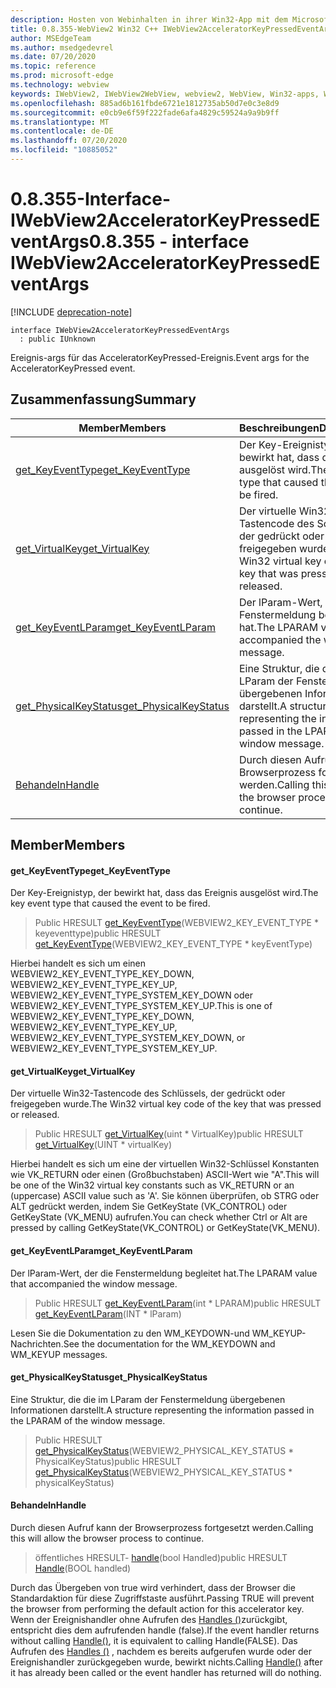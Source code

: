 ```yaml
---
description: Hosten von Webinhalten in ihrer Win32-App mit dem Microsoft Edge WebView2-Steuerelement
title: 0.8.355-WebView2 Win32 C++ IWebView2AcceleratorKeyPressedEventArgs
author: MSEdgeTeam
ms.author: msedgedevrel
ms.date: 07/20/2020
ms.topic: reference
ms.prod: microsoft-edge
ms.technology: webview
keywords: IWebView2, IWebView2WebView, webview2, WebView, Win32-apps, Win32, Edge
ms.openlocfilehash: 885ad6b161fbde6721e1812735ab50d7e0c3e8d9
ms.sourcegitcommit: e0cb9e6f59f222fade6afa4829c59524a9a9b9ff
ms.translationtype: MT
ms.contentlocale: de-DE
ms.lasthandoff: 07/20/2020
ms.locfileid: "10885052"
---
```

# <span data-ttu-id="66222-104">0.8.355-Interface-IWebView2AcceleratorKeyPressedEventArgs</span><span class="sxs-lookup"><span data-stu-id="66222-104">0.8.355 - interface IWebView2AcceleratorKeyPressedEventArgs</span></span> 

[!INCLUDE [deprecation-note](../../includes/deprecation-note.md)]

```
interface IWebView2AcceleratorKeyPressedEventArgs
  : public IUnknown
```

<span data-ttu-id="66222-105">Ereignis-args für das AcceleratorKeyPressed-Ereignis.</span><span class="sxs-lookup"><span data-stu-id="66222-105">Event args for the AcceleratorKeyPressed event.</span></span>

## <span data-ttu-id="66222-106">Zusammenfassung</span><span class="sxs-lookup"><span data-stu-id="66222-106">Summary</span></span>

 <span data-ttu-id="66222-107">Member</span><span class="sxs-lookup"><span data-stu-id="66222-107">Members</span></span>                        | <span data-ttu-id="66222-108">Beschreibungen</span><span class="sxs-lookup"><span data-stu-id="66222-108">Descriptions</span></span>
--------------------------------|---------------------------------------------
[<span data-ttu-id="66222-109">get_KeyEventType</span><span class="sxs-lookup"><span data-stu-id="66222-109">get_KeyEventType</span></span>](#get_keyeventtype) | <span data-ttu-id="66222-110">Der Key-Ereignistyp, der bewirkt hat, dass das Ereignis ausgelöst wird.</span><span class="sxs-lookup"><span data-stu-id="66222-110">The key event type that caused the event to be fired.</span></span>
[<span data-ttu-id="66222-111">get_VirtualKey</span><span class="sxs-lookup"><span data-stu-id="66222-111">get_VirtualKey</span></span>](#get_virtualkey) | <span data-ttu-id="66222-112">Der virtuelle Win32-Tastencode des Schlüssels, der gedrückt oder freigegeben wurde.</span><span class="sxs-lookup"><span data-stu-id="66222-112">The Win32 virtual key code of the key that was pressed or released.</span></span>
[<span data-ttu-id="66222-113">get_KeyEventLParam</span><span class="sxs-lookup"><span data-stu-id="66222-113">get_KeyEventLParam</span></span>](#get_keyeventlparam) | <span data-ttu-id="66222-114">Der lParam-Wert, der die Fenstermeldung begleitet hat.</span><span class="sxs-lookup"><span data-stu-id="66222-114">The LPARAM value that accompanied the window message.</span></span>
[<span data-ttu-id="66222-115">get_PhysicalKeyStatus</span><span class="sxs-lookup"><span data-stu-id="66222-115">get_PhysicalKeyStatus</span></span>](#get_physicalkeystatus) | <span data-ttu-id="66222-116">Eine Struktur, die die im LParam der Fenstermeldung übergebenen Informationen darstellt.</span><span class="sxs-lookup"><span data-stu-id="66222-116">A structure representing the information passed in the LPARAM of the window message.</span></span>
[<span data-ttu-id="66222-117">Behandeln</span><span class="sxs-lookup"><span data-stu-id="66222-117">Handle</span></span>](#handle) | <span data-ttu-id="66222-118">Durch diesen Aufruf kann der Browserprozess fortgesetzt werden.</span><span class="sxs-lookup"><span data-stu-id="66222-118">Calling this will allow the browser process to continue.</span></span>

## <span data-ttu-id="66222-119">Member</span><span class="sxs-lookup"><span data-stu-id="66222-119">Members</span></span>

#### <span data-ttu-id="66222-120">get_KeyEventType</span><span class="sxs-lookup"><span data-stu-id="66222-120">get_KeyEventType</span></span> 

<span data-ttu-id="66222-121">Der Key-Ereignistyp, der bewirkt hat, dass das Ereignis ausgelöst wird.</span><span class="sxs-lookup"><span data-stu-id="66222-121">The key event type that caused the event to be fired.</span></span>

> <span data-ttu-id="66222-122">Public HRESULT [get_KeyEventType](#get_keyeventtype)(WEBVIEW2_KEY_EVENT_TYPE \* keyeventtype)</span><span class="sxs-lookup"><span data-stu-id="66222-122">public HRESULT [get_KeyEventType](#get_keyeventtype)(WEBVIEW2_KEY_EVENT_TYPE \* keyEventType)</span></span>

<span data-ttu-id="66222-123">Hierbei handelt es sich um einen WEBVIEW2_KEY_EVENT_TYPE_KEY_DOWN, WEBVIEW2_KEY_EVENT_TYPE_KEY_UP, WEBVIEW2_KEY_EVENT_TYPE_SYSTEM_KEY_DOWN oder WEBVIEW2_KEY_EVENT_TYPE_SYSTEM_KEY_UP.</span><span class="sxs-lookup"><span data-stu-id="66222-123">This is one of WEBVIEW2_KEY_EVENT_TYPE_KEY_DOWN, WEBVIEW2_KEY_EVENT_TYPE_KEY_UP, WEBVIEW2_KEY_EVENT_TYPE_SYSTEM_KEY_DOWN, or WEBVIEW2_KEY_EVENT_TYPE_SYSTEM_KEY_UP.</span></span>

#### <span data-ttu-id="66222-124">get_VirtualKey</span><span class="sxs-lookup"><span data-stu-id="66222-124">get_VirtualKey</span></span> 

<span data-ttu-id="66222-125">Der virtuelle Win32-Tastencode des Schlüssels, der gedrückt oder freigegeben wurde.</span><span class="sxs-lookup"><span data-stu-id="66222-125">The Win32 virtual key code of the key that was pressed or released.</span></span>

> <span data-ttu-id="66222-126">Public HRESULT [get_VirtualKey](#get_virtualkey)(uint \* VirtualKey)</span><span class="sxs-lookup"><span data-stu-id="66222-126">public HRESULT [get_VirtualKey](#get_virtualkey)(UINT \* virtualKey)</span></span>

<span data-ttu-id="66222-127">Hierbei handelt es sich um eine der virtuellen Win32-Schlüssel Konstanten wie VK_RETURN oder einen (Großbuchstaben) ASCII-Wert wie "A".</span><span class="sxs-lookup"><span data-stu-id="66222-127">This will be one of the Win32 virtual key constants such as VK_RETURN or an (uppercase) ASCII value such as 'A'.</span></span> <span data-ttu-id="66222-128">Sie können überprüfen, ob STRG oder ALT gedrückt werden, indem Sie GetKeyState (VK_CONTROL) oder GetKeyState (VK_MENU) aufrufen.</span><span class="sxs-lookup"><span data-stu-id="66222-128">You can check whether Ctrl or Alt are pressed by calling GetKeyState(VK_CONTROL) or GetKeyState(VK_MENU).</span></span>

#### <span data-ttu-id="66222-129">get_KeyEventLParam</span><span class="sxs-lookup"><span data-stu-id="66222-129">get_KeyEventLParam</span></span> 

<span data-ttu-id="66222-130">Der lParam-Wert, der die Fenstermeldung begleitet hat.</span><span class="sxs-lookup"><span data-stu-id="66222-130">The LPARAM value that accompanied the window message.</span></span>

> <span data-ttu-id="66222-131">Public HRESULT [get_KeyEventLParam](#get_keyeventlparam)(int \* LPARAM)</span><span class="sxs-lookup"><span data-stu-id="66222-131">public HRESULT [get_KeyEventLParam](#get_keyeventlparam)(INT \* lParam)</span></span>

<span data-ttu-id="66222-132">Lesen Sie die Dokumentation zu den WM_KEYDOWN-und WM_KEYUP-Nachrichten.</span><span class="sxs-lookup"><span data-stu-id="66222-132">See the documentation for the WM_KEYDOWN and WM_KEYUP messages.</span></span>

#### <span data-ttu-id="66222-133">get_PhysicalKeyStatus</span><span class="sxs-lookup"><span data-stu-id="66222-133">get_PhysicalKeyStatus</span></span> 

<span data-ttu-id="66222-134">Eine Struktur, die die im LParam der Fenstermeldung übergebenen Informationen darstellt.</span><span class="sxs-lookup"><span data-stu-id="66222-134">A structure representing the information passed in the LPARAM of the window message.</span></span>

> <span data-ttu-id="66222-135">Public HRESULT [get_PhysicalKeyStatus](#get_physicalkeystatus)(WEBVIEW2_PHYSICAL_KEY_STATUS \* PhysicalKeyStatus)</span><span class="sxs-lookup"><span data-stu-id="66222-135">public HRESULT [get_PhysicalKeyStatus](#get_physicalkeystatus)(WEBVIEW2_PHYSICAL_KEY_STATUS \* physicalKeyStatus)</span></span>

#### <span data-ttu-id="66222-136">Behandeln</span><span class="sxs-lookup"><span data-stu-id="66222-136">Handle</span></span> 

<span data-ttu-id="66222-137">Durch diesen Aufruf kann der Browserprozess fortgesetzt werden.</span><span class="sxs-lookup"><span data-stu-id="66222-137">Calling this will allow the browser process to continue.</span></span>

> <span data-ttu-id="66222-138">öffentliches HRESULT- [handle](#handle)(bool Handled)</span><span class="sxs-lookup"><span data-stu-id="66222-138">public HRESULT [Handle](#handle)(BOOL handled)</span></span>

<span data-ttu-id="66222-139">Durch das Übergeben von true wird verhindert, dass der Browser die Standardaktion für diese Zugriffstaste ausführt.</span><span class="sxs-lookup"><span data-stu-id="66222-139">Passing TRUE will prevent the browser from performing the default action for this accelerator key.</span></span> <span data-ttu-id="66222-140">Wenn der Ereignishandler ohne Aufrufen des [Handles ()](#handle)zurückgibt, entspricht dies dem aufrufenden handle (false).</span><span class="sxs-lookup"><span data-stu-id="66222-140">If the event handler returns without calling [Handle()](#handle), it is equivalent to calling Handle(FALSE).</span></span> <span data-ttu-id="66222-141">Das Aufrufen des [Handles ()](#handle) , nachdem es bereits aufgerufen wurde oder der Ereignishandler zurückgegeben wurde, bewirkt nichts.</span><span class="sxs-lookup"><span data-stu-id="66222-141">Calling [Handle()](#handle) after it has already been called or the event handler has returned will do nothing.</span></span>

